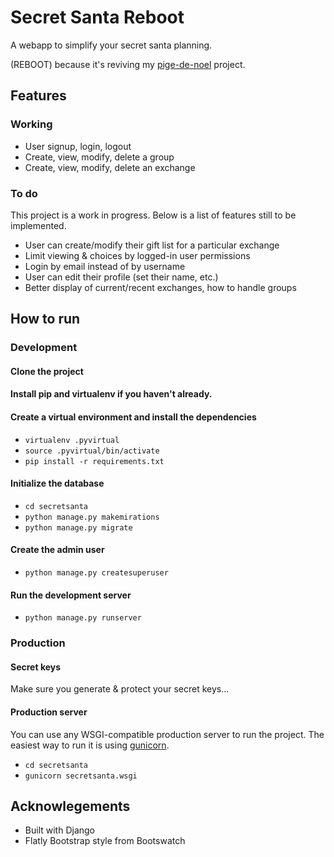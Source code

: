# Secret Santa Reboot

A webapp to simplify your secret santa planning.

(REBOOT) because it's reviving my [pige-de-noel](https://github.com/j-bro/pige-de-noel) project.

## Features

### Working
- User signup, login, logout
- Create, view, modify, delete a group
- Create, view, modify, delete an exchange

### To do
This project is a work in progress. Below is a list of features still to be implemented.

- User can create/modify their gift list for a particular exchange
- Limit viewing & choices by logged-in user permissions
- Login by email instead of by username
- User can edit their profile (set their name, etc.)
- Better display of current/recent exchanges, how to handle groups

## How to run

### Development

#### Clone the project

#### Install pip and virtualenv if you haven't already.

#### Create a virtual environment and install the dependencies
- ```virtualenv .pyvirtual```
- ```source .pyvirtual/bin/activate```
- ```pip install -r requirements.txt```

#### Initialize the database
- ```cd secretsanta```
- ```python manage.py makemirations```
- ```python manage.py migrate```

#### Create the admin user
- ```python manage.py createsuperuser```

#### Run the development server
- ```python manage.py runserver```


### Production

#### Secret keys
Make sure you generate & protect your secret keys...

#### Production server
You can use any WSGI-compatible production server to run the project.
The easiest way to run it is using [gunicorn](http://gunicorn.org).

- ```cd secretsanta```
- ```gunicorn secretsanta.wsgi```

## Acknowlegements

- Built with Django
- Flatly Bootstrap style from Bootswatch
